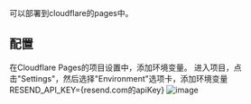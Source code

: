可以部署到cloudflare的pages中。

## 配置
在Cloudflare Pages的项目设置中，添加环境变量。
进入项目，点击"Settings"，然后选择"Environment"选项卡，添加环境变量RESEND_API_KEY={resend.com的apiKey}
![image](https://github.com/lgeger/sendemail/assets/87757171/2fdeb8bd-bfcd-44ea-ab5c-6acf718a508a)

